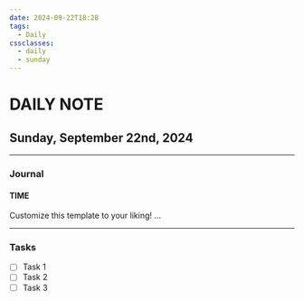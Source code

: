 ```yaml
---
date: 2024-09-22T18:28
tags:
  - Daily
cssclasses:
  - daily
  - sunday
---
```

# DAILY NOTE
## Sunday, September 22nd, 2024
***
### Journal
#### TIME
Customize this template to your liking!
...
***
### Tasks
- [ ] Task 1
- [ ] Task 2
- [ ] Task 3